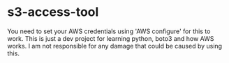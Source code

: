 # s3-access-tool
You need to set your AWS credentials using 'AWS configure' for this to work.
This is just a dev project for learning python, boto3 and how AWS works.
I am not responsible for any damage that could be caused by using this.